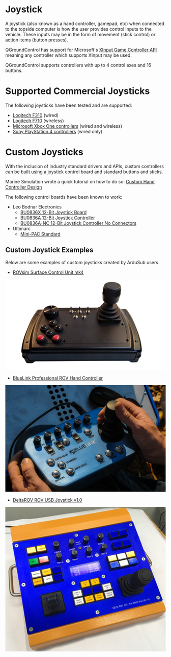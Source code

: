 # Joystick

A joystick (also known as a hand controller, gamepad, etc) when connected to the topside computer is how the user provides control inputs to the vehicle. These inputs may be in the form of movement (stick control) or action items (button presses).

QGroundControl has support for Microsoft's [XInput Game Controller API](https://docs.microsoft.com/en-us/windows/win32/xinput/xinput-game-controller-apis-portal) meaning any controller which supports XInput may be used.

QGroundControl supports controllers with up to 4 control axes and 16 buttons.

# Supported Commercial Joysticks

The following joysticks have been tested and are supported:

* [Logitech F310](https://www.logitechg.com/en-us/products/gamepads/f310-gamepad.940-000110.html) (wired)
* [Logitech F710](https://www.logitechg.com/en-us/products/gamepads/f710-wireless-gamepad.html) (wireless)
* [Microsoft Xbox One controllers](https://www.xbox.com/en-US/accessories/controllers/xbox-black-wireless-controller) (wired and wireless)
* [Sony PlayStation 4 controllers](https://www.playstation.com/en-us/explore/accessories/gaming-controllers/dualshock-4/) (wired only)

# Custom Joysticks

With the inclusion of industry standard drivers and APIs, custom controllers can be built using a joystick control board and standard buttons and sticks. 

Marine Simulation wrote a quick tutorial on how to do so: [Custom Hand Controller Design](http://marinesimulation.com/custom-hand-controller-design/)

The following control boards have been known to work:

* Leo Bodnar Electronics
    * [BU0836X 12-Bit Joystick Board](http://www.leobodnar.com/shop/index.php?main_page=product_info&cPath=94&products_id=180)
    * [BU0836A 12-Bit Joystick Controller](http://www.leobodnar.com/shop/index.php?main_page=product_info&cPath=94&products_id=204)
    * [BU0836A-NC 12-Bit Joystick Controller No Connectors](http://www.leobodnar.com/shop/index.php?main_page=product_info&cPath=94&products_id=219)
* Ultimarc
    * [Mini-PAC Standard](https://www.ultimarc.com/control-interfaces/mini-pac-en/mini-pac/)

## Custom Joystick Examples

Below are some examples of custom joysticks created by ArduSub users.

* [ROVsim Surface Control Unit mk4](http://marinesimulation.com/rovsim-surface-control-unit/)

<img src="/images/hardware/joystick-rovsim.jpg" class="img-responsive img-center" style="max-height:600px;">

* [BlueLink Professional ROV Hand Controller](https://blue-linked.com/online-store/ols/products/professional-rov-hand-controller-preorder)

<img src="/images/hardware/joystick-bluelink.png" class="img-responsive img-center" style="max-height:600px;">

* [DeltaROV ROV USB Joystick v1.0](http://www.deltarov.com/new/product/br2-controller/)

<img src="/images/hardware/joystick-deltarov.jpg" class="img-responsive img-center" style="max-height:600px;">
